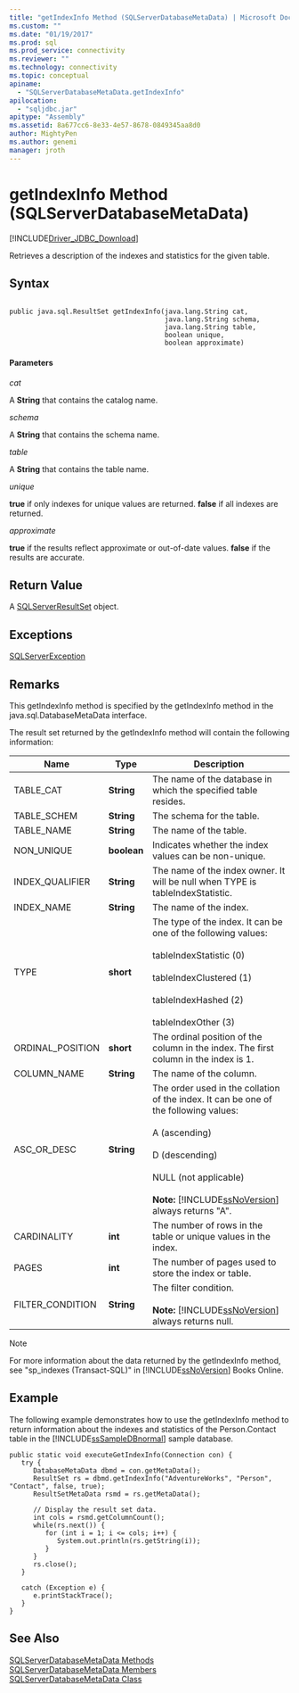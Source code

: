 ```yaml
---
title: "getIndexInfo Method (SQLServerDatabaseMetaData) | Microsoft Docs"
ms.custom: ""
ms.date: "01/19/2017"
ms.prod: sql
ms.prod_service: connectivity
ms.reviewer: ""
ms.technology: connectivity
ms.topic: conceptual
apiname: 
  - "SQLServerDatabaseMetaData.getIndexInfo"
apilocation: 
  - "sqljdbc.jar"
apitype: "Assembly"
ms.assetid: 8a677cc6-8e33-4e57-8678-0849345aa8d0
author: MightyPen
ms.author: genemi
manager: jroth
---
```

# getIndexInfo Method (SQLServerDatabaseMetaData)
[!INCLUDE[Driver_JDBC_Download](../../../includes/driver_jdbc_download.md)]

  Retrieves a description of the indexes and statistics for the given table.  
  
## Syntax  
  
```  
  
public java.sql.ResultSet getIndexInfo(java.lang.String cat,  
                                       java.lang.String schema,  
                                       java.lang.String table,  
                                       boolean unique,  
                                       boolean approximate)  
```  
  
#### Parameters  
 *cat*  
  
 A **String** that contains the catalog name.  
  
 *schema*  
  
 A **String** that contains the schema name.  
  
 *table*  
  
 A **String** that contains the table name.  
  
 *unique*  
  
 **true** if only indexes for unique values are returned. **false** if all indexes are returned.  
  
 *approximate*  
  
 **true** if the results reflect approximate or out-of-date values. **false** if the results are accurate.  
  
## Return Value  
 A [SQLServerResultSet](../../../connect/jdbc/reference/sqlserverresultset-class.md) object.  
  
## Exceptions  
 [SQLServerException](../../../connect/jdbc/reference/sqlserverexception-class.md)  
  
## Remarks  
 This getIndexInfo method is specified by the getIndexInfo method in the java.sql.DatabaseMetaData interface.  
  
 The result set returned by the getIndexInfo method will contain the following information:  
  
|Name|Type|Description|  
|----------|----------|-----------------|  
|TABLE_CAT|**String**|The name of the database in which the specified table resides.|  
|TABLE_SCHEM|**String**|The schema for the table.|  
|TABLE_NAME|**String**|The name of the table.|  
|NON_UNIQUE|**boolean**|Indicates whether the index values can be non-unique.|  
|INDEX_QUALIFIER|**String**|The name of the index owner. It will be null when TYPE is tableIndexStatistic.|  
|INDEX_NAME|**String**|The name of the index.|  
|TYPE|**short**|The type of the index. It can be one of the following values:<br /><br /> tableIndexStatistic (0)<br /><br /> tableIndexClustered (1)<br /><br /> tableIndexHashed (2)<br /><br /> tableIndexOther (3)|  
|ORDINAL_POSITION|**short**|The ordinal position of the column in the index. The first column in the index is 1.|  
|COLUMN_NAME|**String**|The name of the column.|  
|ASC_OR_DESC|**String**|The order used in the collation of the index. It can be one of the following values:<br /><br /> A (ascending)<br /><br /> D (descending)<br /><br /> NULL (not applicable)<br /><br /> **Note:**  [!INCLUDE[ssNoVersion](../../../includes/ssnoversion-md.md)] always returns "A".|  
|CARDINALITY|**int**|The number of rows in the table or unique values in the index.|  
|PAGES|**int**|The number of pages used to store the index or table.|  
|FILTER_CONDITION|**String**|The filter condition.<br /><br /> **Note:**  [!INCLUDE[ssNoVersion](../../../includes/ssnoversion-md.md)] always returns null.|  
  
> [!NOTE]  
>  For more information about the data returned by the getIndexInfo method, see "sp_indexes (Transact-SQL)" in [!INCLUDE[ssNoVersion](../../../includes/ssnoversion-md.md)] Books Online.  
  
## Example  
 The following example demonstrates how to use the getIndexInfo method to return information about the indexes and statistics of the Person.Contact table in the [!INCLUDE[ssSampleDBnormal](../../../includes/sssampledbnormal_md.md)] sample database.  
  
```  
public static void executeGetIndexInfo(Connection con) {  
   try {  
      DatabaseMetaData dbmd = con.getMetaData();  
      ResultSet rs = dbmd.getIndexInfo("AdventureWorks", "Person", "Contact", false, true);  
      ResultSetMetaData rsmd = rs.getMetaData();  
  
      // Display the result set data.  
      int cols = rsmd.getColumnCount();  
      while(rs.next()) {  
         for (int i = 1; i <= cols; i++) {  
            System.out.println(rs.getString(i));  
         }  
      }  
      rs.close();  
   }   
  
   catch (Exception e) {  
      e.printStackTrace();  
   }  
}  
```  
  
## See Also  
 [SQLServerDatabaseMetaData Methods](../../../connect/jdbc/reference/sqlserverdatabasemetadata-methods.md)   
 [SQLServerDatabaseMetaData Members](../../../connect/jdbc/reference/sqlserverdatabasemetadata-members.md)   
 [SQLServerDatabaseMetaData Class](../../../connect/jdbc/reference/sqlserverdatabasemetadata-class.md)  
  
  
